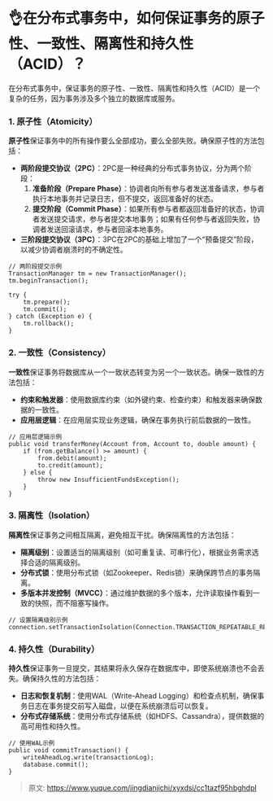 # 👌在分布式事务中，如何保证事务的原子性、一致性、隔离性和持久性（ACID）？

在分布式事务中，保证事务的原子性、一致性、隔离性和持久性（ACID）是一个复杂的任务，因为事务涉及多个独立的数据库或服务。

### 1. 原子性（Atomicity）
**原子性**保证事务中的所有操作要么全部成功，要么全部失败。确保原子性的方法包括：

+ **两阶段提交协议（2PC）**：2PC是一种经典的分布式事务协议，分为两个阶段：
    1. **准备阶段（Prepare Phase）**：协调者向所有参与者发送准备请求，参与者执行本地事务并记录日志，但不提交，返回准备好的状态。
    2. **提交阶段（Commit Phase）**：如果所有参与者都返回准备好的状态，协调者发送提交请求，参与者提交本地事务；如果有任何参与者返回失败，协调者发送回滚请求，参与者回滚本地事务。
+ **三阶段提交协议（3PC）**：3PC在2PC的基础上增加了一个“预备提交”阶段，以减少协调者崩溃时的不确定性。

```plain
// 两阶段提交示例
TransactionManager tm = new TransactionManager();
tm.beginTransaction();

try {
    tm.prepare();
    tm.commit();
} catch (Exception e) {
    tm.rollback();
}
```

### 2. 一致性（Consistency）
**一致性**保证事务将数据库从一个一致状态转变为另一个一致状态。确保一致性的方法包括：

+ **约束和触发器**：使用数据库约束（如外键约束、检查约束）和触发器来确保数据的一致性。
+ **应用层逻辑**：在应用层实现业务逻辑，确保在事务执行前后数据的一致性。

```plain
// 应用层逻辑示例
public void transferMoney(Account from, Account to, double amount) {
    if (from.getBalance() >= amount) {
        from.debit(amount);
        to.credit(amount);
    } else {
        throw new InsufficientFundsException();
    }
}
```

### 3. 隔离性（Isolation）
**隔离性**保证事务之间相互隔离，避免相互干扰。确保隔离性的方法包括：

+ **隔离级别**：设置适当的隔离级别（如可重复读、可串行化），根据业务需求选择合适的隔离级别。
+ **分布式锁**：使用分布式锁（如Zookeeper、Redis锁）来确保跨节点的事务隔离。
+ **多版本并发控制（MVCC）**：通过维护数据的多个版本，允许读取操作看到一致的快照，而不阻塞写操作。

```plain
// 设置隔离级别示例
connection.setTransactionIsolation(Connection.TRANSACTION_REPEATABLE_READ);
```

### 4. 持久性（Durability）
**持久性**保证事务一旦提交，其结果将永久保存在数据库中，即使系统崩溃也不会丢失。确保持久性的方法包括：

+ **日志和恢复机制**：使用WAL（Write-Ahead Logging）和检查点机制，确保事务日志在事务提交前写入磁盘，以便在系统崩溃后可以恢复。
+ **分布式存储系统**：使用分布式存储系统（如HDFS、Cassandra），提供数据的高可用性和持久性。

```plain
// 使用WAL示例
public void commitTransaction() {
    writeAheadLog.write(transactionLog);
    database.commit();
}
```



> 原文: <https://www.yuque.com/jingdianjichi/xyxdsi/cc1tazf95hbghdpl>